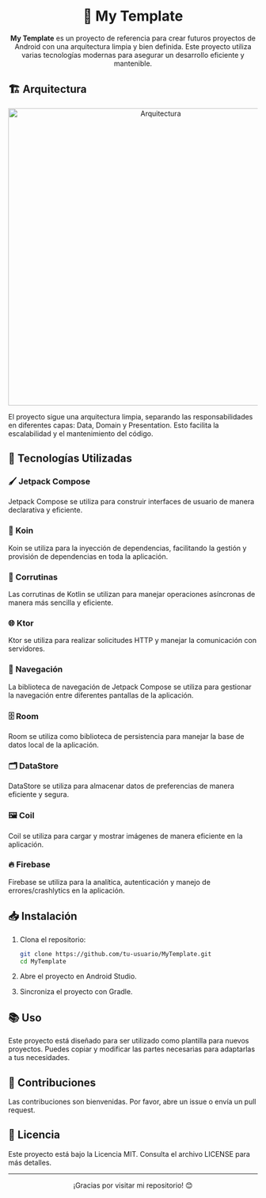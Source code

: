 <h1 align="center">📱 My Template</h1>

<p align="center">
  <strong>My Template</strong> es un proyecto de referencia para crear futuros proyectos de Android con una arquitectura limpia y bien definida. Este proyecto utiliza varias tecnologías modernas para asegurar un desarrollo eficiente y mantenible.
</p>

## 🏗️ Arquitectura

<p align="center">
  <img src="ruta/a/tu/imagen.png" alt="Arquitectura" width="600"/>
</p>

El proyecto sigue una arquitectura limpia, separando las responsabilidades en diferentes capas: Data, Domain y Presentation. Esto facilita la escalabilidad y el mantenimiento del código.

## 🚀 Tecnologías Utilizadas

### 🖌️ Jetpack Compose
Jetpack Compose se utiliza para construir interfaces de usuario de manera declarativa y eficiente.

### 🧩 Koin
Koin se utiliza para la inyección de dependencias, facilitando la gestión y provisión de dependencias en toda la aplicación.

### 🔄 Corrutinas
Las corrutinas de Kotlin se utilizan para manejar operaciones asíncronas de manera más sencilla y eficiente.

### 🌐 Ktor
Ktor se utiliza para realizar solicitudes HTTP y manejar la comunicación con servidores.

### 🧭 Navegación
La biblioteca de navegación de Jetpack Compose se utiliza para gestionar la navegación entre diferentes pantallas de la aplicación.

### 🗄️ Room
Room se utiliza como biblioteca de persistencia para manejar la base de datos local de la aplicación.

### 🗂️ DataStore
DataStore se utiliza para almacenar datos de preferencias de manera eficiente y segura.

### 🖼️ Coil
Coil se utiliza para cargar y mostrar imágenes de manera eficiente en la aplicación.

### 🔥 Firebase
Firebase se utiliza para la analítica, autenticación y manejo de errores/crashlytics en la aplicación.

## 📥 Instalación

1. Clona el repositorio:
    ```bash
    git clone https://github.com/tu-usuario/MyTemplate.git
    cd MyTemplate
    ```

2. Abre el proyecto en Android Studio.

3. Sincroniza el proyecto con Gradle.

## 📚 Uso

Este proyecto está diseñado para ser utilizado como plantilla para nuevos proyectos. Puedes copiar y modificar las partes necesarias para adaptarlas a tus necesidades.

## 🤝 Contribuciones

Las contribuciones son bienvenidas. Por favor, abre un issue o envía un pull request.

## 📜 Licencia

Este proyecto está bajo la Licencia MIT. Consulta el archivo LICENSE para más detalles.

---

<p align="center">¡Gracias por visitar mi repositorio! 😊</p>
